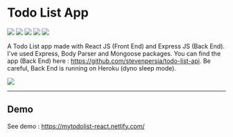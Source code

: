 # Todo List App

![](https://img.shields.io/github/last-commit/stevenpersia/todo-list-react.svg?style=for-the-badge)
![](https://img.shields.io/snyk/vulnerabilities/github/stevenpersia/todo-list-react.svg?style=for-the-badge)
![](https://img.shields.io/codeclimate/maintainability/stevenpersia/todo-list-react.svg?style=for-the-badge)
![](https://img.shields.io/github/license/stevenpersia/todo-list-react.svg?style=for-the-badge)
![](https://img.shields.io/badge/You%20like%20%3F-star%20me-blue.svg?style=for-the-badge)

A Todo List app made with React JS (Front End) and Express JS (Back End). I've used Express, Body Parser and Mongoose packages.
You can find the app (Back End) here : https://github.com/stevenpersia/todo-list-api.
Be careful, Back End is running on Heroku (dyno sleep mode).

![](https://github.com/stevenpersia/todo-list-react/blob/master/src/img/preview-todolist.png)

---

## Demo
See demo : https://mytodolist-react.netlify.com/
